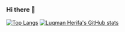### Hi there 👋

<!--
**luqmanherifa/luqmanherifa** is a ✨ _special_ ✨ repository because its `README.md` (this file) appears on your GitHub profile.

Here are some ideas to get you started:

- 🔭 I’m currently working on ...
- 🌱 I’m currently learning ...
- 👯 I’m looking to collaborate on ...
- 🤔 I’m looking for help with ...
- 💬 Ask me about ...
- 📫 How to reach me: ...
- 😄 Pronouns: ...
- ⚡ Fun fact: ...
-->

[![Top Langs](https://github-readme-stats.vercel.app/api/top-langs/?username=luqmanherifa&layout=compact)](https://github.com/luqmanherifa/github-readme-stats)
[![Luqman Herifa's GitHub stats](https://github-readme-stats.vercel.app/api?username=luqmanherifa)](https://github.com/luqmanherifa/github-readme-stats)
